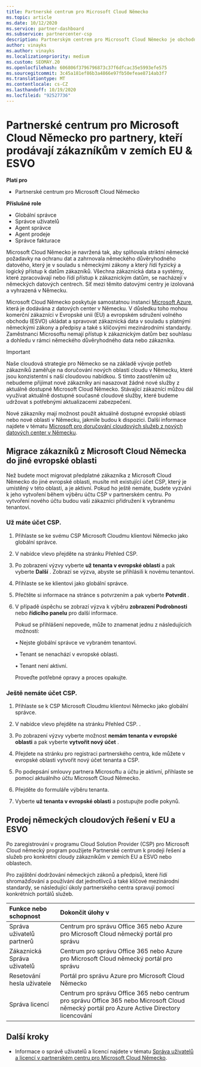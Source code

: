 ```yaml
---
title: Partnerské centrum pro Microsoft Cloud Německo
ms.topic: article
ms.date: 10/12/2020
ms.service: partner-dashboard
ms.subservice: partnercenter-csp
description: Partnerským centrem pro Microsoft Cloud Německo je obchodní portál pro partnery, kteří chtějí nabízet cloudová řešení Microsoftu zákazníkům v zemích EU a ESVO.
author: vinayks
ms.author: vinayks
ms.localizationpriority: medium
ms.custom: SEOMAY.20
ms.openlocfilehash: 606806f3796796873c37f6dfcac35e5993efe575
ms.sourcegitcommit: 3c45a181ef86b3a4866e97fb50efeae8714ab3f7
ms.translationtype: MT
ms.contentlocale: cs-CZ
ms.lasthandoff: 10/19/2020
ms.locfileid: "92527736"
---
```

# <a name="partner-center-for-microsoft-cloud-germany-for-partners-selling-to-customers-in-eu--efta-countries"></a>Partnerské centrum pro Microsoft Cloud Německo pro partnery, kteří prodávají zákazníkům v zemích EU & ESVO

**Platí pro**

-  Partnerské centrum pro Microsoft Cloud Německo

**Příslušné role**

- Globální správce
- Správce uživatelů
- Agent správce
- Agent prodeje
- Správce fakturace

Microsoft Cloud Německo je navržená tak, aby splňovala striktní německé požadavky na ochranu dat a zahrnovala německého důvěryhodného datového, který je v souladu s německými zákony a který řídí fyzický a logický přístup k datům zákazníků. Všechna zákaznická data a systémy, které zpracovávají nebo řídí přístup k zákaznickým datům, se nacházejí v německých datových centrech. Síť mezi těmito datovými centry je izolovaná a vyhrazená v Německu.

Microsoft Cloud Německo poskytuje samostatnou instanci [Microsoft Azure](https://go.microsoft.com/fwlink/?linkid=847992), která je dodávána z datových center v Německu. V důsledku toho mohou komerční zákazníci v Evropské unii (EU) a evropském sdružení volného obchodu (ESVO) ukládat a spravovat zákaznická data v souladu s platnými německými zákony a předpisy a také s klíčovými mezinárodními standardy. Zaměstnanci Microsoftu nemají přístup k zákaznickým datům bez souhlasu a dohledu v rámci německého důvěryhodného data nebo zákazníka.

> [!IMPORTANT]
> Naše cloudová strategie pro Německo se na základě vývoje potřeb zákazníků zaměřuje na doručování nových oblastí cloudu v Německu, které jsou konzistentní s naší cloudovou nabídkou. S tímto zaostřením už nebudeme přijímat nové zákazníky ani nasazovat žádné nové služby z aktuálně dostupné Microsoft Cloud Německo. Stávající zákazníci můžou dál využívat aktuálně dostupné současné cloudové služby, které budeme udržovat s potřebnými aktualizacemi zabezpečení.
>
> Nové zákazníky mají možnost použít aktuálně dostupné evropské oblasti nebo nové oblasti v Německu, jakmile budou k dispozici. Další informace najdete v tématu [Microsoft pro doručování cloudových služeb z nových datových center v Německu](https://news.microsoft.com/europe/2018/08/31/microsoft-to-deliver-cloud-services-from-new-datacentres-in-germany-in-2019-to-meet-evolving-customer-needs/). 

## <a name="migrate-customers-from-microsoft-cloud-germany-to-another-european-region"></a>Migrace zákazníků z Microsoft Cloud Německa do jiné evropské oblasti

Než budete moct migrovat předplatné zákazníka z Microsoft Cloud Německo do jiné evropské oblasti, musíte mít existující účet CSP, který je umístěný v této oblasti, a je aktivní. Pokud ho ještě nemáte, budete vyzváni k jeho vytvoření během výběru účtu CSP v partnerském centru. Po vytvoření nového účtu budou vaši zákazníci přidružení k vybranému tenantovi.

### <a name="you-already-have-a-csp-account"></a>Už máte účet CSP.

1. Přihlaste se ke svému CSP Microsoft Cloudmu klientovi Německo jako globální správce.

1. V nabídce vlevo přejděte na stránku Přehled CSP.
 
1. Po zobrazení výzvy vyberte **už tenanta v evropské oblasti** a pak vyberte **Další** . Zobrazí se výzva, abyste se přihlásili k novému tenantovi. 

1. Přihlaste se ke klientovi jako globální správce.
 
1. Přečtěte si informace na stránce s potvrzením a pak vyberte **Potvrdit** .
 
6.  V případě úspěchu se zobrazí výzva k výběru **zobrazení Podrobnosti** nebo **řídicího panelu** pro další informace. 

    Pokud se přihlášení nepovede, může to znamenat jednu z následujících možností:
    
    • Nejste globální správce ve vybraném tenantovi.
    
    • Tenant se nenachází v evropské oblasti.
    
    • Tenant není aktivní.

    Proveďte potřebné opravy a proces opakujte. 

### <a name="you-dont-already-have-a-csp-account"></a>Ještě nemáte účet CSP.

1. Přihlaste se k CSP Microsoft Cloudmu klientovi Německo jako globální správce.

1. V nabídce vlevo přejděte na stránku Přehled CSP.
. 
1. Po zobrazení výzvy vyberte možnost **nemám tenanta v evropské oblasti** a pak vyberte **vytvořit nový účet** . 
 
1. Přejdete na stránku pro registraci partnerského centra, kde můžete v evropské oblasti vytvořit nový účet tenanta a CSP.
  
5. Po podepsání smlouvy partnera Microsoftu a účtu je aktivní, přihlaste se pomocí aktuálního účtu Microsoft Cloud Německo.

6. Přejděte do formuláře výběru tenanta.

7. Vyberte **už tenanta v evropské oblasti** a postupujte podle pokynů.


## <a name="selling-german-cloud-solutions-in-eu-and-efta"></a>Prodej německých cloudových řešení v EU a ESVO

Po zaregistrování v programu Cloud Solution Provider (CSP) pro Microsoft Cloud německý program použijete Partnerské centrum k prodeji řešení a služeb pro konkrétní cloudy zákazníkům v zemích EU a ESVO nebo oblastech.

Pro zajištění dodržování německých zákonů a předpisů, které řídí shromažďování a používání dat jednotlivců a také klíčové mezinárodní standardy, se následující úkoly partnerského centra spravují pomocí konkrétních portálů služeb.

Funkce nebo schopnost | Dokončit úlohy v
:--- | :---
Správa uživatelů partnerů | Centrum pro správu Office 365 nebo Azure pro Microsoft Cloud německý portál pro správu
Zákaznická Správa uživatelů | Centrum pro správu Office 365 nebo Azure pro Microsoft Cloud německý portál pro správu
Resetování hesla uživatele | Portál pro správu Azure pro Microsoft Cloud Německo
Správa licencí | Centrum pro správu Office 365 nebo centrum pro správu Office 365 nebo Microsoft Cloud německý portál pro Azure Active Directory licencování

## <a name="next-steps"></a>Další kroky

- Informace o správě uživatelů a licencí najdete v tématu [Správa uživatelů a licencí v partnerském centru pro Microsoft Cloud Německo](user-management-in-partner-center-for-microsoft-cloud-germany.md).


